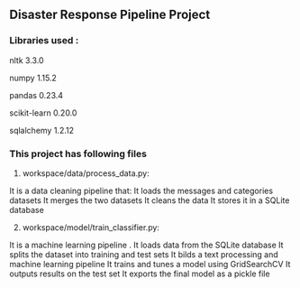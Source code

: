 

## Disaster Response Pipeline Project

### Libraries used :

nltk 3.3.0

numpy 1.15.2

pandas 0.23.4

scikit-learn 0.20.0

sqlalchemy 1.2.12


### This project has following files


1. workspace/data/process_data.py:

It is a data cleaning pipeline that:
It loads the messages and categories datasets
It merges the two datasets
It cleans the data
It stores it in a SQLite database

2. workspace/model/train_classifier.py:

It is a machine learning pipeline .
It loads data from the SQLite database
It splits the dataset into training and test sets
It bilds a text processing and machine learning pipeline
It trains and tunes a model using GridSearchCV
It outputs results on the test set
It exports the final model as a pickle file
